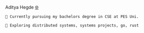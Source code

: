 
Aditya Hegde [<KBD>🌐</KBD>](https://hegde.live/)

    🏫 Currently pursuing my bachelors degree in CSE at PES Uni.

    🔮 Exploring distributed systems, systems projects, go, rust 
